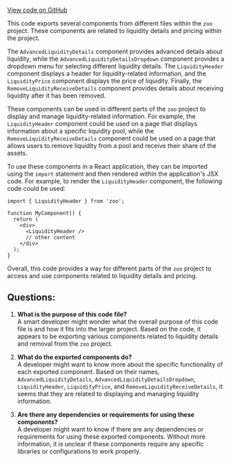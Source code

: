 [View code on GitHub](zoo-labs/zoo/blob/master/core/src/features/exchange-v1/liquidity/index.ts)

This code exports several components from different files within the `zoo` project. These components are related to liquidity details and pricing within the project. 

The `AdvancedLiquidityDetails` component provides advanced details about liquidity, while the `AdvancedLiquidityDetailsDropdown` component provides a dropdown menu for selecting different liquidity details. The `LiquidityHeader` component displays a header for liquidity-related information, and the `LiquidityPrice` component displays the price of liquidity. Finally, the `RemoveLiquidityReceiveDetails` component provides details about receiving liquidity after it has been removed. 

These components can be used in different parts of the `zoo` project to display and manage liquidity-related information. For example, the `LiquidityHeader` component could be used on a page that displays information about a specific liquidity pool, while the `RemoveLiquidityReceiveDetails` component could be used on a page that allows users to remove liquidity from a pool and receive their share of the assets. 

To use these components in a React application, they can be imported using the `import` statement and then rendered within the application's JSX code. For example, to render the `LiquidityHeader` component, the following code could be used:

```
import { LiquidityHeader } from 'zoo';

function MyComponent() {
  return (
    <div>
      <LiquidityHeader />
      // other content
    </div>
  );
}
``` 

Overall, this code provides a way for different parts of the `zoo` project to access and use components related to liquidity details and pricing.
## Questions: 
 1. **What is the purpose of this code file?**\
A smart developer might wonder what the overall purpose of this code file is and how it fits into the larger project. Based on the code, it appears to be exporting various components related to liquidity details and removal from the `zoo` project.

2. **What do the exported components do?**\
A developer might want to know more about the specific functionality of each exported component. Based on their names, `AdvancedLiquidityDetails`, `AdvancedLiquidityDetailsDropdown`, `LiquidityHeader`, `LiquidityPrice`, and `RemoveLiquidityReceiveDetails`, it seems that they are related to displaying and managing liquidity information.

3. **Are there any dependencies or requirements for using these components?**\
A developer might want to know if there are any dependencies or requirements for using these exported components. Without more information, it is unclear if these components require any specific libraries or configurations to work properly.